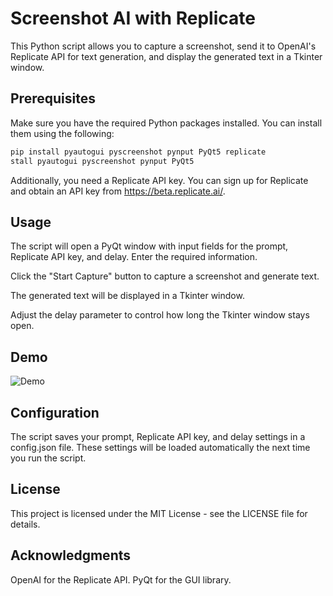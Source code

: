 # Screenshot AI with Replicate

This Python script allows you to capture a screenshot, send it to OpenAI's Replicate API for text generation, and display the generated text in a Tkinter window.

## Prerequisites

Make sure you have the required Python packages installed. You can install them using the following:

```bash
pip install pyautogui pyscreenshot pynput PyQt5 replicate
stall pyautogui pyscreenshot pynput PyQt5
```
Additionally, you need a Replicate API key. You can sign up for Replicate and obtain an API key from https://beta.replicate.ai/.

## Usage
The script will open a PyQt window with input fields for the prompt, Replicate API key, and delay. Enter the required information.

Click the "Start Capture" button to capture a screenshot and generate text.

The generated text will be displayed in a Tkinter window.

Adjust the delay parameter to control how long the Tkinter window stays open.

## Demo

![Demo](path/to/your/demo.gif)

## Configuration
The script saves your prompt, Replicate API key, and delay settings in a config.json file. These settings will be loaded automatically the next time you run the script.

## License
This project is licensed under the MIT License - see the LICENSE file for details.

## Acknowledgments
OpenAI for the Replicate API.
PyQt for the GUI library.

